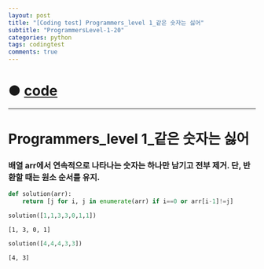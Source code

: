 ```yaml
---
layout: post
title: "[Coding test] Programmers_level 1_같은 숫자는 싫어"
subtitle: "ProgrammersLevel-1-20"
categories: python
tags: codingtest
comments: true
---
```


# ● [code](https://github.com/JeongJaeyoung0/coding_test/blob/2b582de4ef286bc134c8676db9f2c60325943ecd/210704_Programmers_level%201_%EA%B0%99%EC%9D%80%20%EC%88%AB%EC%9E%90%EB%8A%94%20%EC%8B%AB%EC%96%B4.ipynb)

***

# Programmers_level 1_같은 숫자는 싫어
### 배열 arr에서 연속적으로 나타나는 숫자는 하나만 남기고 전부 제거. 단, 반환할 때는 원소 순서를 유지.


```python
def solution(arr):
    return [j for i, j in enumerate(arr) if i==0 or arr[i-1]!=j]
```


```python
solution([1,1,3,3,0,1,1])
```




    [1, 3, 0, 1]




```python
solution([4,4,4,3,3])
```




    [4, 3]